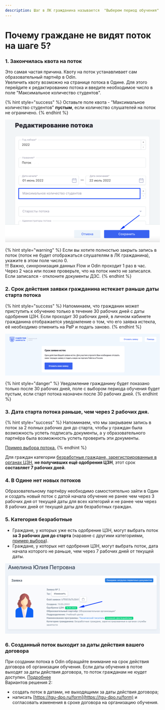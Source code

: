 ```yaml
---
description: Шаг в ЛК гражданина называется  "Выберем период обучения"
---
```


# Почему граждане не видят поток на шаге 5?

### 1. Закончилась квота на поток

Это самая частая причина. Квоту на поток устанавливает сам образовательный партнёр в Odin.  \
Увеличить квоту возможно на странице потока в Одине. Для этого перейдите к редактированию потока и введите необходимое число в поле "Максимальное количество студентов".

{% hint style="success" %}
Оставьте поле квота - "Максимальное количество студентов"  **пустым**, если количество слушателей на поток не ограничено.
{% endhint %}

![Страница редактирования потока](<../.gitbook/assets/image (8) (1).png>)

{% hint style="warning" %}
Если вы хотите полностью закрыть запись в поток (поток не будет отображаться слушателям в ЛК гражданина),  укажите в этом поле число 0.\
!!! Важно, синхронизация данных Flow и Odin проходит 1 раз в час. \
Через 2 часа или позже проверьте, что на поток никто не записался.  Если записался - отклоните документы  ДЗС.
{% endhint %}

### 2. Срок действия заявки гражданина истекает раньше даты старта потока

{% hint style="success" %}
Напоминаем, что гражданин может приступить к обучению только в течение 30 рабочих дней с даты одобрения ЦЗН. Если проходит 30 рабочих дней, в личном кабинете гражданина отображается уведомление о том, что его заявка истекла, её необходимо отменить на РвР и подать заново.
{% endhint %}

![](<../.gitbook/assets/image (85).png>)

{% hint style="danger" %}
Уведомление гражданину будет показано только  после 30 рабочих дней,  поле с выбором периода обучения будет пустым, если старт потока назначен после 30 рабочих дней.
{% endhint %}

### 3. Дата старта потока раньше, чем через 2 рабочих дня.&#x20;

{% hint style="success" %}
Напоминаем, что мы закрываем запись в поток за 2 полных рабочих дня до старта, чтобы у граждан была возможность успеть подписать документы, а у образовательного партнёра была возможность успеть проверить эти документы.&#x20;

[Пример выбора потока.](vybor-potoka-i-podtverzhdenie-dokumentov.md#primer-pyatidnevnoi-rabochei-nedeli-bez-prazdnichnykh-vykhodnykh)
{% endhint %}

Для граждан категории [безработные граждане, зарегистрированные в органах ЦЗН](vybor-potoka-i-podtverzhdenie-dokumentov.md#otobrazhenie-potokov-dlya-bezrabotnykh-grazhdan-zaregistrirovannykh-v-organakh-sluzhby-zanyatosti), **не получивших ещё одобрения ЦЗН**, этот срок **составляет 7 рабочих дней**.

### 4. В Одине нет новых потоков&#x20;

Образовательному партнёру необходимо самостоятельно зайти в Один и создать новый поток с  датой начала обучение  не ранее чем через  3 рабочих дня от текущей даты для всех категорий и не ранее чем через  8 рабочих дней от текущей даты для безработных граждан.

### 5. Категория безработные

* Граждане, у которых уже есть одобрение ЦЗН, могут выбрать поток **за 3 рабочих дня до старта** (наравне с другими категориями, [пример выбора](pochemu-grazhdane-ne-vidyat-potok-na-shage-5.md#primer-pyatidnevnoi-rabochei-nedeli-bez-prazdnichnykh-vykhodnykh)).
* Граждане, у которых нет одобрения ЦЗН, могут выбрать поток,  дата начала которого не раньше, чем через 7 рабочих дней от текущей даты.

![Где посмотреть одобрение ЦЗН?](<../.gitbook/assets/image (7).png>)

### 6. Созданный поток выходит за даты действия вашего договора

При создании потока в Odin обращайте внимание на срок действия договора об организации обучения. Если даты обучения в потое выходят за даты действия договора, то поток гражданам не юудет доступен.  [Подробнее](https://informa.gitbook.io/novosti-odin/novosti/dogovory-vo-flow)\
Вариантов решения 2:

* создать поток в датами, не выходящими за даты действия договора;
* написать [https://tgu-dpo.ru/form](https://tgu-dpo.ru/form) и согласовать изменения  в сроке договора на организацию обучения.
